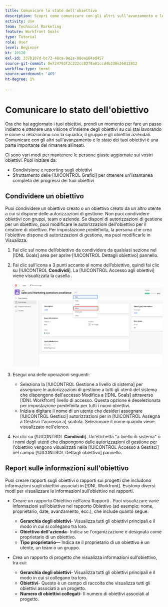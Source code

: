 ```yaml
---
title: Comunicare lo stato dell'obiettivo
description: Scopri come comunicare con gli altri sull’avanzamento e lo stato dei tuoi obiettivi in [!DNL Workfront Goals].
activity: use
team: Technical Marketing
feature: Workfront Goals
type: Tutorial
role: User
level: Beginner
kt: 10120
exl-id: 337b187d-bc73-48ca-9e2a-08ea164ad457
source-git-commit: 0e724793f2c222cc82f8a01ccd4b338e26812812
workflow-type: tm+mt
source-wordcount: '469'
ht-degree: 1%

---
```


# Comunicare lo stato dell&#39;obiettivo

Ora che hai aggiornato i tuoi obiettivi, prendi un momento per fare un passo indietro e ottenere una visione d&#39;insieme degli obiettivi su cui stai lavorando e come si relazionano con la squadra, il gruppo e gli obiettivi aziendali. Comunicare con gli altri sull&#39;avanzamento e lo stato dei tuoi obiettivi è una parte importante del rimanere allineati.

Ci sono vari modi per mantenere le persone giuste aggiornate sui vostri obiettivi. Puoi iniziare da:

* Condivisione e reporting sugli obiettivi
* Sfruttamento delle [!UICONTROL Grafici] per ottenere un&#39;istantanea completa dei progressi dei tuoi obiettivi

## Condividere un obiettivo

Puoi condividere un obiettivo creato o un obiettivo creato da un altro utente a cui si dispone delle autorizzazioni di gestione. Non puoi condividere obiettivi con gruppi, team o aziende. Se disponi di autorizzazioni di gestione per un obiettivo, puoi modificare le autorizzazioni dell&#39;obiettivo per il creatore di obiettivo. Per impostazione predefinita, la persona che crea l&#39;obiettivo dispone di autorizzazioni di gestione, ma puoi modificarle in Visualizza.

1. Fai clic sul nome dell’obiettivo da condividere da qualsiasi sezione nel [!DNL Goals] area per aprire [!UICONTROL Dettagli obiettivo] pannello.

1. Fai clic sull’icona a 3 punti accanto al nome dell’obiettivo, quindi fai clic su [!UICONTROL **Condividi**]. La [!UICONTROL Accesso agli obiettivi] viene visualizzata la casella .

   ![Schermata per condividere un obiettivo](assets/17-workfront-goals-share-a-goal.png)

1. Esegui una delle operazioni seguenti:

   * Seleziona la [!UICONTROL Gestione a livello di sistema] per assegnare le autorizzazioni di gestione a tutti gli utenti del sistema che dispongono dell&#39;accesso Modifica a [!DNL Goals] attraverso [!DNL Workfront] livello di accesso. Questa opzione è deselezionata per impostazione predefinita per tutti i nuovi obiettivi.
   * Inizia a digitare il nome di un utente che desideri assegnare [!UICONTROL Gestisci] autorizzazioni per in [!UICONTROL Assegna a Gestisci l&#39;accesso a] scatola. Selezionare il nome quando viene visualizzato nell&#39;elenco.

1. Fai clic su [!UICONTROL **Condividi**]. Un&#39;etichetta &quot;a livello di sistema&quot; o i nomi degli utenti che dispongono delle autorizzazioni di gestione per l&#39;obiettivo vengono visualizzati nella [!UICONTROL Accesso a Gestisci] nel campo [!UICONTROL Dettagli obiettivo] pannello.

## Report sulle informazioni sull&#39;obiettivo

Puoi creare rapporti sugli obiettivi o rapporti sui progetti che includono informazioni sugli obiettivi associati in [!DNL Workfront]. Esistono diversi modi per visualizzare le informazioni sull’obiettivo nei rapporti.

* Creare un rapporto Obiettivo nell’area Rapporti . Puoi visualizzare varie informazioni sull’obiettivo nel rapporto Obiettivo (ad esempio: nome, proprietario, date, avanzamento, ecc.), che include quanto segue:

   * **Gerarchia degli obiettivi**- Visualizza tutti gli obiettivi principali e il modo in cui si collegano tra loro.
   * **Obiettivo dell&#39;azienda**- Indica se l&#39;organizzazione è designata come proprietario di un obiettivo.
   * **Tipo proprietario**— Indica se il proprietario di un obiettivo è un utente, un team o un gruppo.

* Crea un rapporto di progetto che visualizza informazioni sull’obiettivo, tra cui:
   * **Gerarchia degli obiettivi**- Visualizza tutti gli obiettivi principali e il modo in cui si collegano tra loro.
   * **Obiettivi**- Questo è un campo di raccolta che visualizza tutti gli obiettivi associati a un progetto.
   * **Numero di obiettivi collegati**- Il numero di obiettivi associati al progetto.
